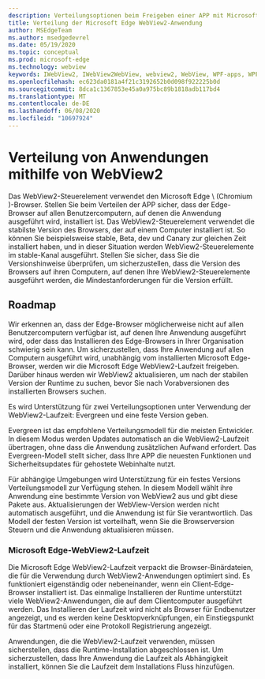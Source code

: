 ```yaml
---
description: Verteilungsoptionen beim Freigeben einer APP mit Microsoft Edge WebView2
title: Verteilung der Microsoft Edge WebView2-Anwendung
author: MSEdgeTeam
ms.author: msedgedevrel
ms.date: 05/19/2020
ms.topic: conceptual
ms.prod: microsoft-edge
ms.technology: webview
keywords: IWebView2, IWebView2WebView, webview2, WebView, WPF-apps, WPF, Edge, ICoreWebView2, ICoreWebView2Host, Browser-Steuerelement, Edge-HTML
ms.openlocfilehash: ec623da0181a4f21c3192652b0d098f922225b0d
ms.sourcegitcommit: 8dca1c1367853e45a0a975bc89b1818adb117bd4
ms.translationtype: MT
ms.contentlocale: de-DE
ms.lasthandoff: 06/08/2020
ms.locfileid: "10697924"
---
```

# Verteilung von Anwendungen mithilfe von WebView2 

Das WebView2-Steuerelement verwendet den Microsoft Edge \ (Chromium \)-Browser. Stellen Sie beim Verteilen der APP sicher, dass der Edge-Browser auf allen Benutzercomputern, auf denen die Anwendung ausgeführt wird, installiert ist. Das WebView2-Steuerelement verwendet die stabilste Version des Browsers, der auf einem Computer installiert ist. So können Sie beispielsweise stable, Beta, dev und Canary zur gleichen Zeit installiert haben, und in dieser Situation werden WebView2-Steuerelemente im stable-Kanal ausgeführt. Stellen Sie sicher, dass Sie die Versionshinweise überprüfen, um sicherzustellen, dass die Version des Browsers auf ihren Computern, auf denen Ihre WebView2-Steuerelemente ausgeführt werden, die Mindestanforderungen für die Version erfüllt.

## Roadmap

Wir erkennen an, dass der Edge-Browser möglicherweise nicht auf allen Benutzercomputern verfügbar ist, auf denen Ihre Anwendung ausgeführt wird, oder dass das Installieren des Edge-Browsers in Ihrer Organisation schwierig sein kann. Um sicherzustellen, dass Ihre Anwendung auf allen Computern ausgeführt wird, unabhängig vom installierten Microsoft Edge-Browser, werden wir die Microsoft Edge WebView2-Laufzeit freigeben. Darüber hinaus werden wir WebView2 aktualisieren, um nach der stabilen Version der Runtime zu suchen, bevor Sie nach Vorabversionen des installierten Browsers suchen.

Es wird Unterstützung für zwei Verteilungsoptionen unter Verwendung der WebView2-Laufzeit: Evergreen und eine feste Version geben.

Evergreen ist das empfohlene Verteilungsmodell für die meisten Entwickler. In diesem Modus werden Updates automatisch an die WebView2-Laufzeit übertragen, ohne dass die Anwendung zusätzlichen Aufwand erfordert. Das Evergreen-Modell stellt sicher, dass Ihre APP die neuesten Funktionen und Sicherheitsupdates für gehostete Webinhalte nutzt.

Für abhängige Umgebungen wird Unterstützung für ein festes Versions Verteilungsmodell zur Verfügung stehen. In diesem Modell wählt ihre Anwendung eine bestimmte Version von WebView2 aus und gibt diese Pakete aus. Aktualisierungen der WebView-Version werden nicht automatisch ausgeführt, und die Anwendung ist für Sie verantwortlich. Das Modell der festen Version ist vorteilhaft, wenn Sie die Browserversion Steuern und die Anwendung aktualisieren müssen. 

### Microsoft Edge-WebView2-Laufzeit

Die Microsoft Edge WebView2-Laufzeit verpackt die Browser-Binärdateien, die für die Verwendung durch WebView2-Anwendungen optimiert sind. Es funktioniert eigenständig oder nebeneinander, wenn ein Client-Edge-Browser installiert ist. Das einmalige Installieren der Runtime unterstützt viele WebView2-Anwendungen, die auf dem Clientcomputer ausgeführt werden. Das Installieren der Laufzeit wird nicht als Browser für Endbenutzer angezeigt, und es werden keine Desktopverknüpfungen, ein Einstiegspunkt für das Startmenü oder eine Protokoll Registrierung angezeigt.

Anwendungen, die die WebView2-Laufzeit verwenden, müssen sicherstellen, dass die Runtime-Installation abgeschlossen ist. Um sicherzustellen, dass Ihre Anwendung die Laufzeit als Abhängigkeit installiert, können Sie die Laufzeit dem Installations Fluss hinzufügen. 

